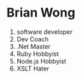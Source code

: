 # Brian Wong  
1. software developer
1. Dev Coach
1. .Net Master
1. Ruby Hobbyist
1. Node.js Hobbyist 
2. XSLT Hater 
